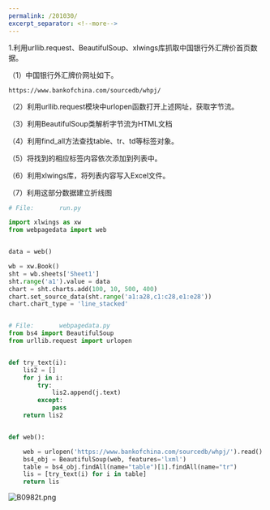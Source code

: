 ```yaml
---
permalink: /201030/
excerpt_separator: <!--more-->
---
```

1.利用urllib.request、BeautifulSoup、xlwings库抓取中国银行外汇牌价首页数据。
<!--more-->


（1）中国银行外汇牌价网址如下。  

    https://www.bankofchina.com/sourcedb/whpj/  

（2）利用urllib.request模块中urlopen函数打开上述网址，获取字节流。  

（3）利用BeautifulSoup类解析字节流为HTML文档  

（4）利用find_all方法查找table、tr、td等标签对象。  

（5）将找到的相应标签内容依次添加到列表中。  

（6）利用xlwings库，将列表内容写入Excel文件。  

（7）利用这部分数据建立折线图  



```python
# File:       run.py

import xlwings as xw
from webpagedata import web


data = web()

wb = xw.Book()
sht = wb.sheets['Sheet1']
sht.range('a1').value = data
chart = sht.charts.add(100, 10, 500, 400)
chart.set_source_data(sht.range('a1:a28,c1:c28,e1:e28'))
chart.chart_type = 'line_stacked'


```

```python

# File:       webpagedata.py
from bs4 import BeautifulSoup
from urllib.request import urlopen


def try_text(i):
    lis2 = []
    for j in i:
        try:
            lis2.append(j.text)
        except:
            pass
    return lis2


def web():

    web = urlopen('https://www.bankofchina.com/sourcedb/whpj/').read()
    bs4_obj = BeautifulSoup(web, features='lxml')
    table = bs4_obj.findAll(name="table")[1].findAll(name="tr")
    lis = [try_text(i) for i in table]
    return lis
```

![B0982t.png](https://s1.ax1x.com/2020/11/01/B0982t.png)
